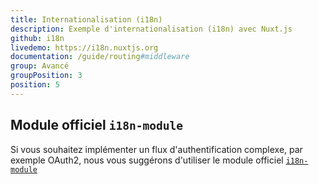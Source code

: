 ```yaml
---
title: Internationalisation (i18n)
description: Exemple d'internationalisation (i18n) avec Nuxt.js
github: i18n
livedemo: https://i18n.nuxtjs.org
documentation: /guide/routing#middleware
group: Avancé
groupPosition: 3
position: 5
---
```


## Module officiel `i18n-module`

Si vous souhaitez implémenter un flux d'authentification complexe, par exemple OAuth2, nous vous suggérons d'utiliser le module officiel [`i18n-module`](https://github.com/nuxt-community/nuxt-i18n/)
